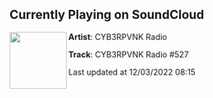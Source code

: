## Currently Playing on SoundCloud

[<img align="left" width="100" src="https://i1.sndcdn.com/artworks-sSjN2vN9zULUQkQv-gRpyKw-t500x500.jpg">](https://soundcloud.com/cyb3rpvnkradio/cyb3rpvnk-radio-527)

**Artist**: CYB3RPVNK Radio 

**Track**: CYB3RPVNK Radio #527

Last updated at 12/03/2022 08:15
